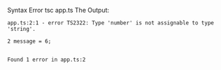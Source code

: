 Syntax Error
	tsc app.ts
The Output:

	app.ts:2:1 - error TS2322: Type 'number' is not assignable to type 'string'.

	2 message = 6;


  	Found 1 error in app.ts:2


